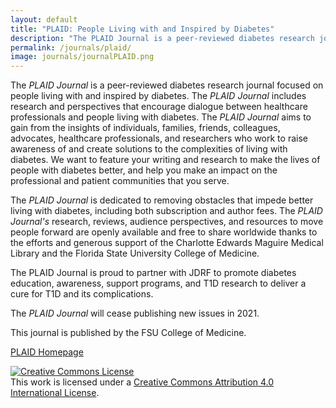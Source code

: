 ```yaml
---
layout: default
title: "PLAID: People Living with and Inspired by Diabetes"
description: "The PLAID Journal is a peer-reviewed diabetes research journal focused on people living with and inspired by diabetes."
permalink: /journals/plaid/
image: journals/journalPLAID.png
---
```


The *PLAID Journal* is a peer-reviewed diabetes research journal focused on people living with and inspired by diabetes. The *PLAID Journal* includes research and perspectives that encourage dialogue between healthcare professionals and people living with diabetes. The *PLAID Journal* aims to gain from the insights of individuals, families, friends, colleagues, advocates, healthcare professionals, and researchers who work to raise awareness of and create solutions to the complexities of living with diabetes. We want to feature your writing and research to make the lives of people with diabetes better, and help you make an impact on the professional and patient communities that you serve. 

The *PLAID Journal* is dedicated to removing obstacles that impede better living with diabetes, including both subscription and author fees. The *PLAID Journal's* research, reviews, audience perspectives, and resources to move people forward are openly available and free to share worldwide thanks to the efforts and generous support of the Charlotte Edwards Maguire Medical Library and the Florida State University College of Medicine.

The PLAID Journal is proud to partner with JDRF to promote diabetes education, awareness, support programs, and T1D research to deliver a cure for T1D and its complications.

The *PLAID Journal* will cease publishing new issues in 2021.

This journal is published by the FSU College of Medicine.

<a href="https://theplaidjournal.com/index.php/CoM" target="_blank">PLAID Homepage</a>

<a rel="license" href="http://creativecommons.org/licenses/by/4.0/"><img alt="Creative Commons License" style="border-width:0" src="https://i.creativecommons.org/l/by/4.0/88x31.png" /></a><br />This work is licensed under a <a rel="license" href="http://creativecommons.org/licenses/by/4.0/">Creative Commons Attribution 4.0 International License</a>.
